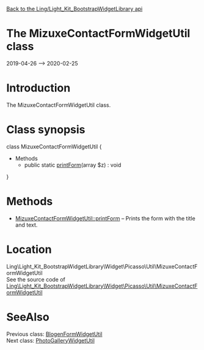[Back to the Ling/Light_Kit_BootstrapWidgetLibrary api](https://github.com/lingtalfi/Light_Kit_BootstrapWidgetLibrary/blob/master/doc/api/Ling/Light_Kit_BootstrapWidgetLibrary.md)



The MizuxeContactFormWidgetUtil class
================
2019-04-26 --> 2020-02-25






Introduction
============

The MizuxeContactFormWidgetUtil class.



Class synopsis
==============


class <span class="pl-k">MizuxeContactFormWidgetUtil</span>  {

- Methods
    - public static [printForm](https://github.com/lingtalfi/Light_Kit_BootstrapWidgetLibrary/blob/master/doc/api/Ling/Light_Kit_BootstrapWidgetLibrary/Widget/Picasso/Util/MizuxeContactFormWidgetUtil/printForm.md)(array $z) : void

}






Methods
==============

- [MizuxeContactFormWidgetUtil::printForm](https://github.com/lingtalfi/Light_Kit_BootstrapWidgetLibrary/blob/master/doc/api/Ling/Light_Kit_BootstrapWidgetLibrary/Widget/Picasso/Util/MizuxeContactFormWidgetUtil/printForm.md) &ndash; Prints the form with the title and text.





Location
=============
Ling\Light_Kit_BootstrapWidgetLibrary\Widget\Picasso\Util\MizuxeContactFormWidgetUtil<br>
See the source code of [Ling\Light_Kit_BootstrapWidgetLibrary\Widget\Picasso\Util\MizuxeContactFormWidgetUtil](https://github.com/lingtalfi/Light_Kit_BootstrapWidgetLibrary/blob/master/Widget/Picasso/Util/MizuxeContactFormWidgetUtil.php)



SeeAlso
==============
Previous class: [BlogenFormWidgetUtil](https://github.com/lingtalfi/Light_Kit_BootstrapWidgetLibrary/blob/master/doc/api/Ling/Light_Kit_BootstrapWidgetLibrary/Widget/Picasso/Util/BlogenFormWidgetUtil.md)<br>Next class: [PhotoGalleryWidgetUtil](https://github.com/lingtalfi/Light_Kit_BootstrapWidgetLibrary/blob/master/doc/api/Ling/Light_Kit_BootstrapWidgetLibrary/Widget/Picasso/Util/PhotoGalleryWidgetUtil.md)<br>
